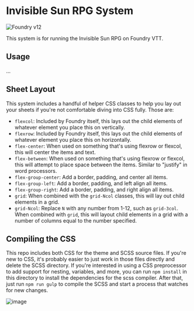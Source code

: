 # Invisible Sun RPG System

![Foundry v12](https://img.shields.io/badge/foundry-v12-green)

This system is for running the Invisible Sun RPG on Foundry VTT.

## Usage

...

## Sheet Layout

This system includes a handful of helper CSS classes to help you lay out your sheets if you're not comfortable diving into CSS fully. Those are:

-   `flexcol`: Included by Foundry itself, this lays out the child elements of whatever element you place this on vertically.
-   `flexrow`: Included by Foundry itself, this lays out the child elements of whatever element you place this on horizontally.
-   `flex-center`: When used on something that's using flexrow or flexcol, this will center the items and text.
-   `flex-between`: When used on something that's using flexrow or flexcol, this will attempt to place space between the items. Similar to "justify" in word processors.
-   `flex-group-center`: Add a border, padding, and center all items.
-   `flex-group-left`: Add a border, padding, and left align all items.
-   `flex-group-right`: Add a border, padding, and right align all items.
-   `grid`: When combined with the `grid-Ncol` classes, this will lay out child elements in a grid.
-   `grid-Ncol`: Replace `N` with any number from 1-12, such as `grid-3col`. When combined with `grid`, this will layout child elements in a grid with a number of columns equal to the number specified.

## Compiling the CSS

This repo includes both CSS for the theme and SCSS source files. If you're new to CSS, it's probably easier to just work in those files directly and delete the SCSS directory. If you're interested in using a CSS preprocessor to add support for nesting, variables, and more, you can run `npm install` in this directory to install the dependencies for the scss compiler. After that, just run `npm run gulp` to compile the SCSS and start a process that watches for new changes.

![image](http://mattsmith.in/images/invisiblesun.png)
